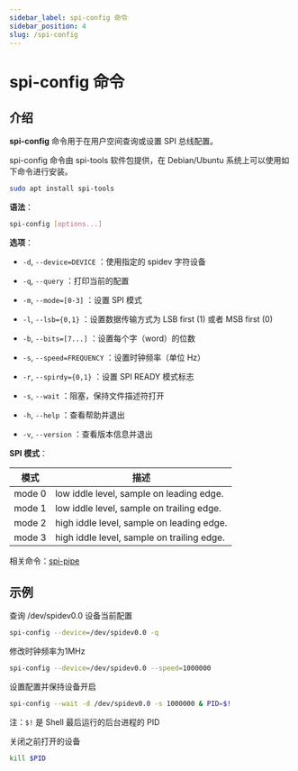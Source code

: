 ```yaml
---
sidebar_label: spi-config 命令
sidebar_position: 4
slug: /spi-config
---
```


# spi-config 命令



## 介绍

**spi-config** 命令用于在用户空间查询或设置 SPI 总线配置。

spi-config 命令由 spi-tools 软件包提供，在 Debian/Ubuntu 系统上可以使用如下命令进行安装。

```bash
sudo apt install spi-tools
```

**语法**：

```bash
spi-config [options...]
```

**选项**：

- `-d`, `--device=DEVICE` ：使用指定的 spidev 字符设备

- `-q`, `--query` ：打印当前的配置

- `-m`, `--mode=[0-3]` ：设置 SPI 模式

- `-l`, `--lsb={0,1}` ：设置数据传输方式为 LSB first (1) 或者 MSB first (0)

- `-b`, `--bits=[7...]` ：设置每个字（word）的位数

- `-s`, `--speed=FREQUENCY` ：设置时钟频率（单位 Hz）

- `-r`, `--spirdy={0,1}` ：设置 SPI READY 模式标志

- `-s`, `--wait` ：阻塞，保持文件描述符打开

- `-h`, `--help` ：查看帮助并退出

- `-v`, `--version` ：查看版本信息并退出

**SPI 模式**：

| 模式   | 描述                                       |
| ------ | ------------------------------------------ |
| mode 0 | low iddle level, sample on leading edge.   |
| mode 1 | low iddle level, sample on trailing edge.  |
| mode 2 | high iddle level, sample on leading edge.  |
| mode 3 | high iddle level, sample on trailing edge. |

相关命令：[spi-pipe](/linux-command/spi-pipe)



## 示例

查询 /dev/spidev0.0 设备当前配置

```bash
spi-config --device=/dev/spidev0.0 -q
```

修改时钟频率为1MHz

```bash
spi-config --device=/dev/spidev0.0 --speed=1000000
```

设置配置并保持设备开启

```bash
spi-config --wait -d /dev/spidev0.0 -s 1000000 & PID=$!
```

注：`$!` 是 Shell 最后运行的后台进程的 PID

关闭之前打开的设备

```bash
kill $PID
```

